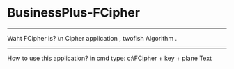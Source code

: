 # BusinessPlus-FCipher
_________________________
Waht FCipher is? \n
Cipher application , twofish Algorithm .
_____________________________________
How to use this application?
in cmd type:
c:\FCipher + key + plane Text


